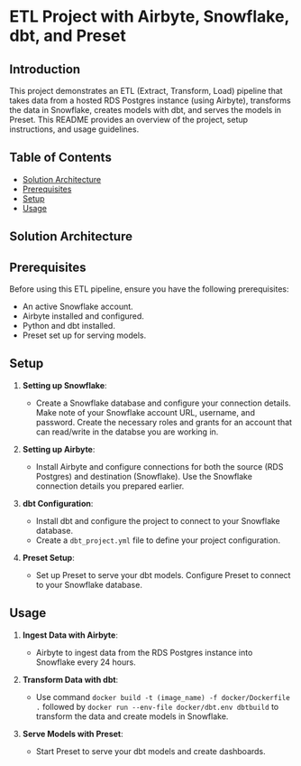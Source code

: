 # ETL Project with Airbyte, Snowflake, dbt, and Preset

## Introduction

This project demonstrates an ETL (Extract, Transform, Load) pipeline that takes data from a hosted RDS Postgres instance (using Airbyte), transforms the data in Snowflake, creates models with dbt, and serves the models in Preset. This README provides an overview of the project, setup instructions, and usage guidelines.

## Table of Contents

- [Solution Architecture](#architecture)
- [Prerequisites](#prerequisites)
- [Setup](#setup)
- [Usage](#usage)
  
## Solution Architecture

## Prerequisites

Before using this ETL pipeline, ensure you have the following prerequisites:

- An active Snowflake account.
- Airbyte installed and configured.
- Python and dbt installed.
- Preset set up for serving models.

## Setup

1. **Setting up Snowflake**:
   - Create a Snowflake database and configure your connection details. Make note of your Snowflake account URL, username, and password. Create the necessary roles and grants for an account that can read/write in the databse you are working in. 

2. **Setting up Airbyte**:
   - Install Airbyte and configure connections for both the source (RDS Postgres) and destination (Snowflake). Use the Snowflake connection details you prepared earlier.

3. **dbt Configuration**:
   - Install dbt and configure the project to connect to your Snowflake database.
   - Create a `dbt_project.yml` file to define your project configuration.

4. **Preset Setup**:
   - Set up Preset to serve your dbt models. Configure Preset to connect to your Snowflake database.

## Usage

1. **Ingest Data with Airbyte**:
   - Airbyte to ingest data from the RDS Postgres instance into Snowflake every 24 hours.

2. **Transform Data with dbt**:
   - Use command `docker build -t (image_name) -f docker/Dockerfile .` followed by `docker run --env-file docker/dbt.env dbtbuild` to transform the data and create models in Snowflake.

3. **Serve Models with Preset**:
   - Start Preset to serve your dbt models and create dashboards.
